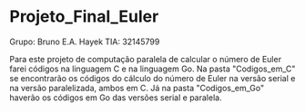 # Projeto_Final_Euler


Grupo: Bruno E.A. Hayek TIA: 32145799
<br>

  Para este projeto de computação paralela de calcular o número de Euler farei códigos na linguagem C e na linguagem Go. Na pasta "Codigos_em_C" se encontrarão os códigos do cálculo do número de Euler na versão serial e na versão paralelizada, ambos em C. Já na pasta "Codigos_em_Go" haverão os códigos em Go das versões serial e paralela.



